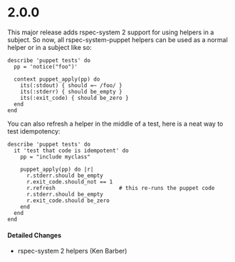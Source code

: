 2.0.0
=====

This major release adds rspec-system 2 support for using helpers in a subject. So now, all rspec-system-puppet helpers can be used as a normal helper or in a subject like so:

    describe 'puppet tests' do
      pp = 'notice("foo")'

      context puppet_apply(pp) do
        its(:stdout) { should =~ /foo/ }
        its(:stderr) { should be_empty }
        its(:exit_code) { should be_zero }
      end
    end

You can also refresh a helper in the middle of a test, here is a neat way to test idempotency:

    describe 'puppet tests' do
      it 'test that code is idempotent' do
        pp = "include myclass"

        puppet_apply(pp) do |r|
          r.stderr.should be_empty
          r.exit_code.should_not == 1
          r.refresh                    # this re-runs the puppet code
          r.stderr.should be_empty
          r.exit_code.should be_zero
        end
      end
    end

#### Detailed Changes

* rspec-system 2 helpers (Ken Barber)
